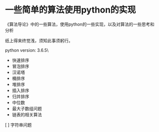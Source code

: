 # 一些简单的算法使用python的实现

《算法导论》中的一些算法，使用python的一些实现，以及对算法的一些思考和分析

纸上得来终觉浅，须知此事须躬行。

python version: 3.6.5\

* 快速排序
* 冒泡排序
* 汉诺塔
* 桶排序
* 堆排序
* 插入排序
* 归并排序
* 中位数
* 最大子数组问题
* 链表的相关算法

[ ] 字符串问题
